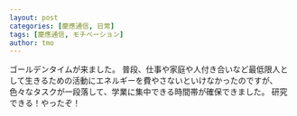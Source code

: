 ```yaml
---
layout: post
categories: [慶應通信, 日常]
tags: [慶應通信, モチベーション]
author: tmo
---
```

ゴールデンタイムが来ました。
普段、仕事や家庭や人付き合いなど最低限人として生きるための活動にエネルギーを費やさないといけなかったのですが、
色々なタスクが一段落して、学業に集中できる時間帯が確保できました。
研究できる！やったぞ！